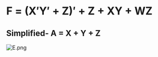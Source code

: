 # F = (X′Y′ + Z)′ + Z + XY + WZ  
## Simplified- A = X + Y + Z

![E.png](https://github.com/Tan12d/HDL-Code/assets/100254217/a3005938-2268-4a43-a1a7-ff45a45ba8f5)
